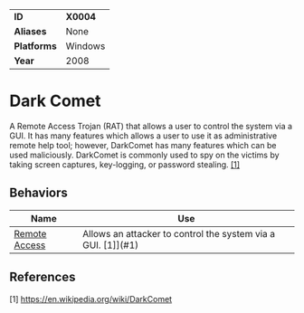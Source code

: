 |||
|---------|------------------------|
|**ID**|**X0004**|
|**Aliases**|None|
|**Platforms**|Windows|
|**Year**| 2008 |


Dark Comet
==========
A Remote Access Trojan (RAT) that allows a user to control the system via a GUI. It has many features which allows a user to use it as administrative remote help tool; however, DarkComet has many features which can be used maliciously. DarkComet is commonly used to spy on the victims by taking screen captures, key-logging, or password stealing. [[1]](#1)

Behaviors
---------
|Name|Use|
|---------------------|-------------------------------------------------------|
|[Remote Access](https://github.com/MBCProject/mbc-markdown/blob/master/impact/remote-access.md) | Allows an attacker to control the system via a GUI. [1]](#1)|

References
----------
<a name="1">[1]</a> https://en.wikipedia.org/wiki/DarkComet
 